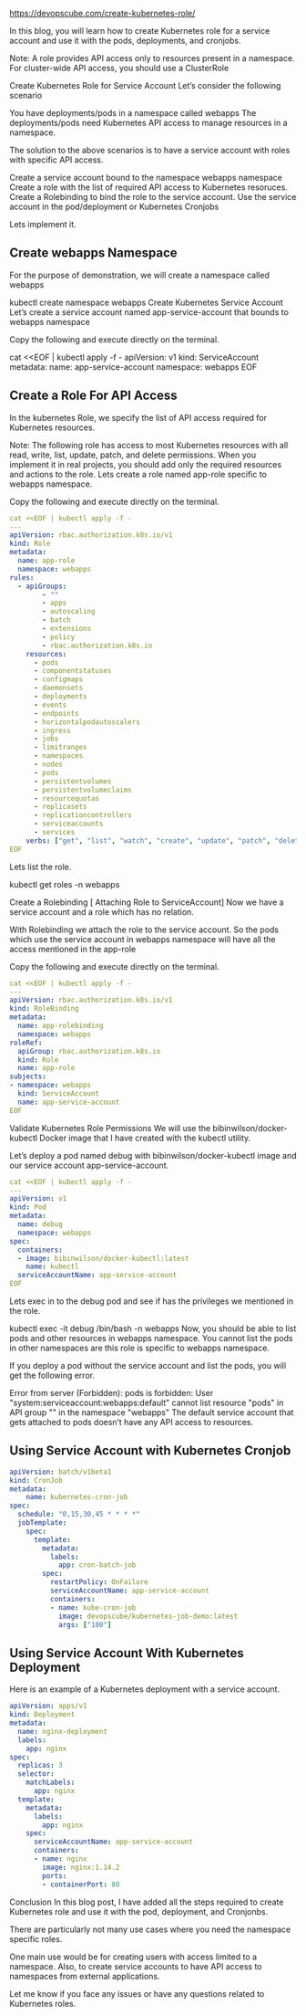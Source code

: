 <https://devopscube.com/create-kubernetes-role/>

In this blog, you will learn how to create Kubernetes role for a service account and use it with the pods, deployments, and cronjobs.

Note: A role provides API access only to resources present in a namespace. For cluster-wide API access, you should use a ClusterRole

Create Kubernetes Role for Service Account
Let’s consider the following scenario

You have deployments/pods in a namespace called webapps
The deployments/pods need Kubernetes API access to manage resources in a namespace.

The solution to the above scenarios is to have a service account with roles with specific API access.

Create a service account bound to the namespace webapps namespace
Create a role with the list of required API access to Kubernetes resoruces.
Create a Rolebinding to bind the role to the service account.
Use the service account in the pod/deployment or Kubernetes Cronjobs

Lets implement it.

## Create webapps Namespace

For the purpose of demonstration, we will create a namespace called webapps

kubectl create namespace webapps
Create Kubernetes Service Account
Let’s create a service account named app-service-account that bounds to webapps namespace

Copy the following and execute directly on the terminal.

cat <<EOF | kubectl apply -f -
apiVersion: v1
kind: ServiceAccount
metadata:
  name: app-service-account
  namespace: webapps
EOF

## Create a Role For API Access

In the kubernetes Role, we specify the list of API access required for Kubernetes resources.

Note: The following role has access to most Kubernetes resources with all read, write, list, update, patch, and delete permissions. When you implement it in real projects, you should add only the required resources and actions to the role.
Lets create a role named app-role specific to webapps namespace.

Copy the following and execute directly on the terminal.

```yaml
cat <<EOF | kubectl apply -f -
---
apiVersion: rbac.authorization.k8s.io/v1
kind: Role
metadata:
  name: app-role
  namespace: webapps
rules:
  - apiGroups:
        - ""
        - apps
        - autoscaling
        - batch
        - extensions
        - policy
        - rbac.authorization.k8s.io
    resources:
      - pods
      - componentstatuses
      - configmaps
      - daemonsets
      - deployments
      - events
      - endpoints
      - horizontalpodautoscalers
      - ingress
      - jobs
      - limitranges
      - namespaces
      - nodes
      - pods
      - persistentvolumes
      - persistentvolumeclaims
      - resourcequotas
      - replicasets
      - replicationcontrollers
      - serviceaccounts
      - services
    verbs: ["get", "list", "watch", "create", "update", "patch", "delete"]
EOF
```

Lets list the role.

kubectl get roles -n webapps

Create a Rolebinding [ Attaching Role to ServiceAccount]
Now we have a service account and a role which has no relation.

With Rolebinding we attach the role to the service account. So the pods which use the service account in webapps namespace will have all the access mentioned in the app-role

Copy the following and execute directly on the terminal.

```yaml
cat <<EOF | kubectl apply -f -
---
apiVersion: rbac.authorization.k8s.io/v1
kind: RoleBinding
metadata:
  name: app-rolebinding
  namespace: webapps 
roleRef:
  apiGroup: rbac.authorization.k8s.io
  kind: Role
  name: app-role 
subjects:
- namespace: webapps 
  kind: ServiceAccount
  name: app-service-account 
EOF
```

Validate Kubernetes Role Permissions
We will use the bibinwilson/docker-kubectl Docker image that I have created with the kubectl utility.

Let’s deploy a pod named debug with bibinwilson/docker-kubectl image and our service account app-service-account.

```yaml
cat <<EOF | kubectl apply -f -
---
apiVersion: v1
kind: Pod
metadata:
  name: debug
  namespace: webapps
spec:
  containers:
  - image: bibinwilson/docker-kubectl:latest
    name: kubectl
  serviceAccountName: app-service-account
EOF

```

Lets exec in to the debug pod and see if has the privileges we mentioned in the role.

kubectl exec -it debug /bin/bash -n webapps
Now, you should be able to list pods and other resources in webapps namespace. You cannot list the pods in other namespaces are this role is specific to webapps namespace.

If you deploy a pod without the service account and list the pods, you will get the following error.

Error from server (Forbidden): pods is forbidden: User "system:serviceaccount:webapps:default" cannot list resource "pods" in API group "" in the namespace "webapps"
The default service account that gets attached to pods doesn’t have any API access to resources.

## Using Service Account with Kubernetes Cronjob

```yaml
apiVersion: batch/v1beta1
kind: CronJob
metadata:
    name: kubernetes-cron-job
spec:
  schedule: "0,15,30,45 * * * *"
  jobTemplate:
    spec:
      template:
        metadata:
          labels:
            app: cron-batch-job
        spec:
          restartPolicy: OnFailure
          serviceAccountName: app-service-account
          containers:
          - name: kube-cron-job
            image: devopscube/kubernetes-job-demo:latest
            args: ["100"]
```

## Using Service Account With Kubernetes Deployment

Here is an example of a Kubernetes deployment with a service account.

```yaml
apiVersion: apps/v1
kind: Deployment
metadata:
  name: nginx-deployment
  labels:
    app: nginx
spec:
  replicas: 3
  selector:
    matchLabels:
      app: nginx
  template:
    metadata:
      labels:
        app: nginx
    spec:
      serviceAccountName: app-service-account
      containers:
      - name: nginx
        image: nginx:1.14.2
        ports:
        - containerPort: 80

```

Conclusion
In this blog post, I have added all the steps required to create Kubernetes role and use it with the pod, deployment, and Cronjonbs.

There are particularly not many use cases where you need the namespace specific roles.

One main use would be for creating users with access limited to a namespace. Also, to create service accounts to have API access to namespaces from external applications.

Let me know if you face any issues or have any questions related to Kubernetes roles.
